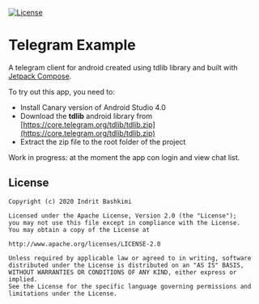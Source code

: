 [![License](https://img.shields.io/badge/license-Apache%202-4EB1BA.svg?style=flat-square)](https://www.apache.org/licenses/LICENSE-2.0.html)

# Telegram Example

A telegram client for android created using tdlib library and built with [Jetpack Compose](https://developer.android.com/jetpack/compose).

To try out this app, you need to: 
* Install Canary version of Android Studio 4.0
* Download the **tdlib** android library from [https://core.telegram.org/tdlib/tdlib.zip](https://core.telegram.org/tdlib/tdlib.zip)
* Extract the zip file to the root folder of the project


Work in progress: at the moment the app con login and view chat list.

## License
    Copyright (c) 2020 Indrit Bashkimi

    Licensed under the Apache License, Version 2.0 (the "License");
    you may not use this file except in compliance with the License.
    You may obtain a copy of the License at

    http://www.apache.org/licenses/LICENSE-2.0

    Unless required by applicable law or agreed to in writing, software
    distributed under the License is distributed on an "AS IS" BASIS,
    WITHOUT WARRANTIES OR CONDITIONS OF ANY KIND, either express or implied.
    See the License for the specific language governing permissions and
    limitations under the License.

